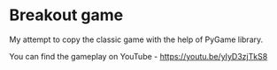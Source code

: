 # Breakout game
My attempt to copy the classic game with the help of PyGame library.

You can find the gameplay on YouTube - https://youtu.be/yIyD3zjTkS8
